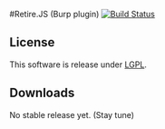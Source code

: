 #Retire.JS (Burp plugin) [![Build Status](https://travis-ci.org/h3xstream/burp-retire-js.png)](https://travis-ci.org/h3xstream/burp-retire-js)

## License

This software is release under [LGPL](http://www.gnu.org/licenses/lgpl.html).

## Downloads

No stable release yet. (Stay tune)

